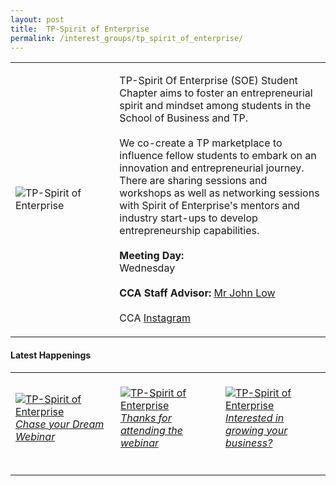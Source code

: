 ```yaml
---
layout: post
title:  TP-Spirit of Enterprise
permalink: /interest_groups/tp_spirit_of_enterprise/
---
```


<div>
    <table>
        <tr>
            <td style="width:33%"><image src="{{site.baseurl}}/images/CCA_tp_spirit_of_enterprise.jpg" style="display:block;margin-left:auto;margin-right:auto;" alt="TP-Spirit of Enterprise"></image></td>
            <td>
                <p>
                    TP-Spirit Of Enterprise (SOE) Student Chapter aims to foster an entrepreneurial spirit and mindset among students in the School of Business and TP.<br>
                    <br>
                    We co-create a TP marketplace to influence fellow students to embark on an innovation and entrepreneurial journey. There are sharing sessions and workshops as well as networking sessions with Spirit of Enterprise's mentors and industry start-ups to develop entrepreneurship capabilities.<br>
                    <br>
                    <b>Meeting Day:</b><br>
                    Wednesday<br>
                    <br>
                    <b>CCA Staff Advisor:</b> <a href="mailto:johnlow@tp.edu.sg">Mr John Low</a><br>
                    <br>
                    CCA <a href="https://www.instagram.com/soe__tp">Instagram</a>
                </p>
            </td>
        </tr>
    </table>
</div>

#### Latest Happenings

<div>
    <table>
        <tr>
            <td style="width:33%"><br>
                <a href="https://www.instagram.com/p/CDIVTWNppAz/">
                    <image src="{{site.baseurl}}/images/CCA-tpsoe_IG.jpg" style="display:block;margin-left:auto;margin-right:auto;" alt="TP-Spirit of Enterprise">
                    <h6 style="margin-top:0%">Chase your Dream Webinar</h6>
                    </image>
                </a>
            </td>
            <td style="width:33%"><br>
                <a href="https://www.instagram.com/p/CDQDMP8laua/">
                    <image src="{{site.baseurl}}/images/CCA-tpsoe_IG2.jpg" style="display:block;margin-left:auto;margin-right:auto;" alt="TP-Spirit of Enterprise">
                    <h6 style="margin-top:0%">Thanks for attending the webinar</h6>
                    </image>
                </a>
            </td>
            <td style="width:33%"><br>
                <a href="https://www.instagram.com/p/CFRKruAl7DI/">
                    <image src="{{site.baseurl}}/images/CCA-tpsoe_IG3.jpg" style="display:block;margin-left:auto;margin-right:auto;" alt="TP-Spirit of Enterprise">
                    <h6 style="margin-top:0%">Interested in growing your business?</h6>
                    </image>
                </a>
            </td>
        </tr>
    </table>
</div>